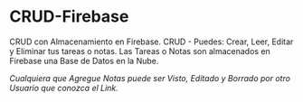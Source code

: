 # CRUD-Firebase
CRUD con Almacenamiento en Firebase.
CRUD - Puedes: Crear, Leer, Editar y Eliminar tus tareas o notas.
Las Tareas o Notas son almacenados en Firebase una Base de Datos en la Nube.

*Cualquiera que Agregue Notas puede ser Visto, Editado y Borrado por otro Usuario que conozca el Link.*
